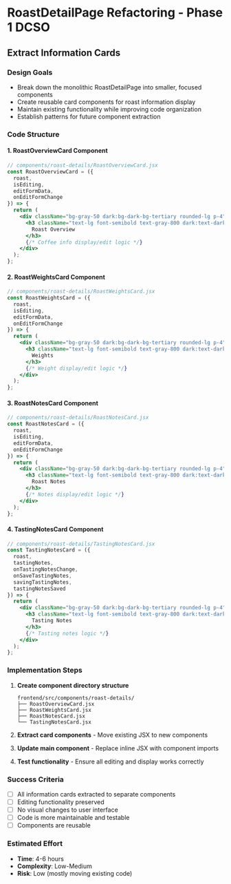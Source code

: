 # RoastDetailPage Refactoring - Phase 1 DCSO
## Extract Information Cards

### **Design Goals**
- Break down the monolithic RoastDetailPage into smaller, focused components
- Create reusable card components for roast information display
- Maintain existing functionality while improving code organization
- Establish patterns for future component extraction

### **Code Structure**

#### **1. RoastOverviewCard Component**
```jsx
// components/roast-details/RoastOverviewCard.jsx
const RoastOverviewCard = ({ 
  roast, 
  isEditing, 
  editFormData, 
  onEditFormChange 
}) => {
  return (
    <div className="bg-gray-50 dark:bg-dark-bg-tertiary rounded-lg p-4">
      <h3 className="text-lg font-semibold text-gray-800 dark:text-dark-text-primary mb-4">
        Roast Overview
      </h3>
      {/* Coffee info display/edit logic */}
    </div>
  );
};
```

#### **2. RoastWeightsCard Component**
```jsx
// components/roast-details/RoastWeightsCard.jsx
const RoastWeightsCard = ({ 
  roast, 
  isEditing, 
  editFormData, 
  onEditFormChange 
}) => {
  return (
    <div className="bg-gray-50 dark:bg-dark-bg-tertiary rounded-lg p-4">
      <h3 className="text-lg font-semibold text-gray-800 dark:text-dark-text-primary mb-4">
        Weights
      </h3>
      {/* Weight display/edit logic */}
    </div>
  );
};
```

#### **3. RoastNotesCard Component**
```jsx
// components/roast-details/RoastNotesCard.jsx
const RoastNotesCard = ({ 
  roast, 
  isEditing, 
  editFormData, 
  onEditFormChange 
}) => {
  return (
    <div className="bg-gray-50 dark:bg-dark-bg-tertiary rounded-lg p-4">
      <h3 className="text-lg font-semibold text-gray-800 dark:text-dark-text-primary mb-4">
        Roast Notes
      </h3>
      {/* Notes display/edit logic */}
    </div>
  );
};
```

#### **4. TastingNotesCard Component**
```jsx
// components/roast-details/TastingNotesCard.jsx
const TastingNotesCard = ({ 
  roast, 
  tastingNotes, 
  onTastingNotesChange, 
  onSaveTastingNotes,
  savingTastingNotes,
  tastingNotesSaved 
}) => {
  return (
    <div className="bg-gray-50 dark:bg-dark-bg-tertiary rounded-lg p-4">
      <h3 className="text-lg font-semibold text-gray-800 dark:text-dark-text-primary mb-4">
        Tasting Notes
      </h3>
      {/* Tasting notes logic */}
    </div>
  );
};
```

### **Implementation Steps**

1. **Create component directory structure**
   ```
   frontend/src/components/roast-details/
   ├── RoastOverviewCard.jsx
   ├── RoastWeightsCard.jsx
   ├── RoastNotesCard.jsx
   └── TastingNotesCard.jsx
   ```

2. **Extract card components** - Move existing JSX to new components
3. **Update main component** - Replace inline JSX with component imports
4. **Test functionality** - Ensure all editing and display works correctly

### **Success Criteria**
- [ ] All information cards extracted to separate components
- [ ] Editing functionality preserved
- [ ] No visual changes to user interface
- [ ] Code is more maintainable and testable
- [ ] Components are reusable

### **Estimated Effort**
- **Time**: 4-6 hours
- **Complexity**: Low-Medium
- **Risk**: Low (mostly moving existing code)
